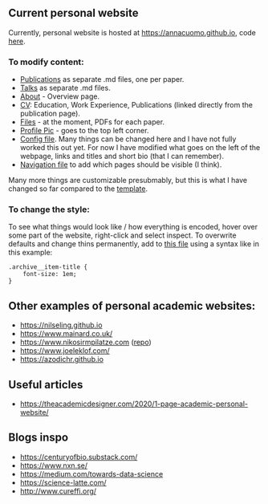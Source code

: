 ## Current personal website

Currently, personal website is hosted at https://annacuomo.github.io, code [here](https://github.com/annacuomo/annacuomo.github.io).

### To modify content:

* [Publications](https://github.com/annacuomo/annacuomo.github.io/tree/main/_publications) as separate .md files, one per paper.
* [Talks](https://github.com/annacuomo/annacuomo.github.io/tree/main/_talks) as separate .md files.
* [About](https://github.com/annacuomo/annacuomo.github.io/blob/main/_pages/about.md) - Overview page.
* [CV](https://github.com/annacuomo/annacuomo.github.io/blob/main/_pages/cv.md): Education, Work Experience, Publications (linked directly from the publication page).
* [Files](https://github.com/annacuomo/annacuomo.github.io/tree/main/files) - at the moment, PDFs for each paper.
* [Profile Pic](https://github.com/annacuomo/annacuomo.github.io/blob/main/images/profile.png) - goes to the top left corner.
* [Config file](https://github.com/annacuomo/annacuomo.github.io/blob/main/_config.yml). Many things can be changed here and I have not fully worked this out yet. For now I have modified what goes on the left of the webpage, links and titles and short bio (that I can remember).
* [Navigation file](https://github.com/annacuomo/annacuomo.github.io/blob/main/_data/navigation.yml) to add which pages should be visible (I think).

Many more things are customizable presubmably, but this is what I have changed so far compared to the [template](https://github.com/academicpages/academicpages.github.io).

### To change the style:

To see what things would look like / how everything is encoded, hover over some part of the website, right-click and select inspect.
To overwrite defaults and change thins permanently, add to [this file](https://github.com/annacuomo/annacuomo.github.io/blob/main/assets/css/main.scss) using a syntax like in this example:

```
.archive__item-title {
    font-size: 1em;
}
```

## Other examples of personal academic websites:

* https://nilseling.github.io
* https://www.mainard.co.uk/
* https://www.nikosirmpilatze.com ([repo](https://github.com/niksirbi/MyWebsite))
* https://www.joeleklof.com/
* https://azodichr.github.io

## Useful articles

* https://theacademicdesigner.com/2020/1-page-academic-personal-website/

## Blogs inspo

* https://centuryofbio.substack.com/
* https://www.nxn.se/
* https://medium.com/towards-data-science
* https://science-latte.com/ 
* http://www.cureffi.org/


